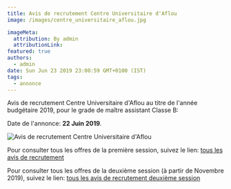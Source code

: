 ```yaml
---
title: Avis de recrutement Centre Universitaire d'Aflou
image: /images/centre_universitaire_aflou.jpg

imageMeta:
  attribution: By admin
  attributionLink:
featured: true
authors:
  - admin
date: Sun Jun 23 2019 23:00:59 GMT+0100 (IST)
tags:
  - annonce
---
```


Avis de recrutement Centre Universitaire d'Aflou au titre de l'année budgétaire 2019, pour le grade de maître assistant Classe B:

Date de l'annonce: **22 Juin 2019**.

![Avis de recrutement Centre Universitaire d'Aflou](/images/avis_de_recrutement_centre_universitaire_aflou.jpg)

Pour consulter tous les offres de la première session, suivez le lien: [tous les avis de recrutement](/tous_les_avis_de_recrutement_annee_budgetaire_2019/)

Pour consulter tous les offres de la deuxième session (à partir de Novembre 2019), suivez le lien: [tous les avis de recrutement deuxième session](/tous-les-avis-de-recrutement-mitre-assistant-classe-b-au-titre-de-l-annee-2019-deuxieme-session/)
